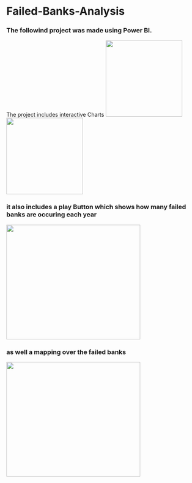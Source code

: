# Failed-Banks-Analysis
<h3>The followind project was made using Power BI.</h3>

The project includes interactive Charts
<img width = "200px" height = "200px" src = "https://github.com/user-attachments/assets/e2a03de6-c412-472c-8a26-ef6ce75afb0b" />
<img width = "200px" height = "200px" src = "https://github.com/user-attachments/assets/15929f78-4c12-47ef-bd2c-b3ad4528bc78" />

<h3>it also includes a play Button which shows how many failed banks are occuring each year</h3>
<img width = "350px" height = "300px" src ="https://github.com/user-attachments/assets/965cd8cb-e67b-40f6-803d-b46a34722ee8" />

<h3>as well a mapping over the failed banks</h3>
<img width = "350px" height = "300px" src ="https://github.com/user-attachments/assets/bb5c2ff5-0d68-4510-809f-b497612ff08a" />

